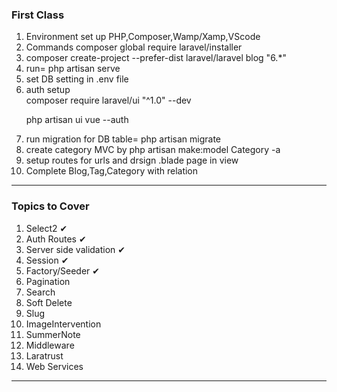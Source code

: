 <h3>First Class</h3>
<ol>
<li>Environment set up PHP,Composer,Wamp/Xamp,VScode </li>
<li>Commands composer global require laravel/installer</li>
<li>composer create-project --prefer-dist laravel/laravel blog "6.*"</li>
<li>run= php artisan serve</li>
<li>set DB setting in .env file</li>
<li>auth setup <br>
composer require laravel/ui "^1.0" --dev

php artisan ui vue --auth</li>
<li>run migration for DB table= php artisan migrate</li>
<li> create category MVC by php artisan make:model Category -a</li>
<li>setup routes for urls and drsign .blade page in view</li>
<li>Complete Blog,Tag,Category with relation</li>
</ol>
<hr>
<h3>Topics to Cover</h3>
<ol>
<li>Select2 &#10004;</li>
<li>Auth Routes &#10004;</li>
<li>Server side validation &#10004;</li>
<li>Session &#10004;</li>
<li>Factory/Seeder &#10004;</li>
<li>Pagination</li>
<li>Search</li>
<li>Soft Delete</li>
<li>Slug</li>
<li>ImageIntervention</li>
<li>SummerNote</li>
<li>Middleware</li>
<li>Laratrust</li>
<li>Web Services</li>
</ol>
<hr>

